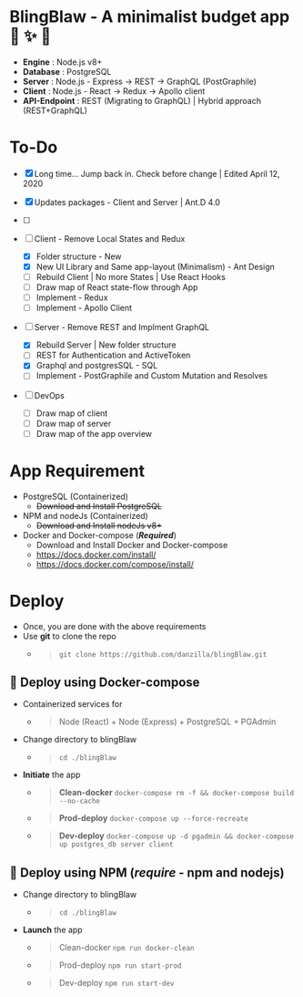 # BlingBlaw -  A minimalist budget app :sparkling_heart: :sparkles: :tada:
- **Engine**		 : Node.js v8+
- **Database**	 	 : PostgreSQL
- **Server**	 	 : Node.js - Express -> REST -> GraphQL (PostGraphile)
- **Client**	 	 : Node.js - React -> Redux -> Apollo client
- **API-Endpoint**	 : REST (Migrating to GraphQL) | Hybrid approach (REST+GraphQL)

# To-Do
- [x] Long time... Jump back in. Check before change | Edited April 12, 2020
- [x] Updates packages - Client and Server | Ant.D 4.0 
- [ ] 

- [ ] Client - Remove Local States and Redux
	- [x] Folder structure - New
	- [x] New UI Library and Same app-layout (Minimalism) - Ant Design
	- [ ] Rebuild Client | No more States | Use React Hooks 
	- [ ] Draw map of React state-flow through App
	- [ ] Implement - Redux
	- [ ] Implement - Apollo Client
- [ ] Server - Remove REST and Implment GraphQL
	- [x] Rebuild Server | New folder structure
	- [ ] REST for Authentication and ActiveToken
	- [x] Graphql and postgresSQL - SQL
	- [ ] Implement - PostGraphile and Custom Mutation and Resolves
- [ ] DevOps
	- [ ] Draw map of client
	- [ ] Draw map of server
	- [ ] Draw map of the app overview

# App Requirement
- PostgreSQL (Containerized)
	- <s>Download and Install PostgreSQL</s>
- NPM and nodeJs (Containerized)
	- <s>Download and Install nodeJs v8+</s>
- Docker and Docker-compose (***Required***)
	- Download and Install Docker and Docker-compose
	- https://docs.docker.com/install/
	- https://docs.docker.com/compose/install/

# Deploy 
- Once, you are done with the above requirements
- Use **git** to clone the repo
	- > `git clone https://github.com/danzilla/blingBlaw.git`

## :whale: Deploy using Docker-compose
- Containerized services for
	- > Node (React) + Node (Express) + PostgreSQL + PGAdmin
- Change directory to blingBlaw
	- > `cd ./blingBlaw`
- **Initiate** the app
	- > **Clean-docker** `docker-compose rm -f && docker-compose build --no-cache`
	- > **Prod-deploy** `docker-compose up --force-recreate`
	- > **Dev-deploy** `docker-compose up -d pgadmin && docker-compose up postgres_db server client`

## :nut_and_bolt: Deploy using **NPM** (*require* - npm and nodejs)
- Change directory to blingBlaw
	- > `cd ./blingBlaw`
- **Launch** the app
	- > Clean-docker `npm run docker-clean`
	- > Prod-deploy `npm run start-prod`
	- > Dev-deploy `npm run start-dev`